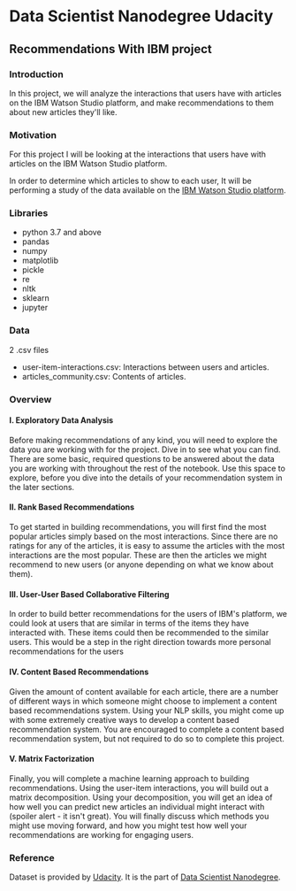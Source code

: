 # Data Scientist Nanodegree Udacity
## Recommendations With IBM project

### Introduction
<p>In this project, we will analyze the interactions that users have with articles on the IBM Watson Studio platform, 
 and make recommendations to them about new articles they'll like.</p>
 
### Motivation
For this project I will be looking at the interactions that users have with articles on the IBM Watson Studio platform.

In order to determine which articles to show to each user, It will be performing a study of the data available on the [IBM Watson Studio platform](https://dataplatform.cloud.ibm.com/).
### Libraries
<ul>
  <li>python 3.7 and above</li>
  <li>pandas</li>
  <li>numpy</li>
  <li>matplotlib</li>
  <li>pickle</li>
  <li>re</li>
  <li>nltk</li>
  <li>sklearn</li>
  <li>jupyter</li>
</ul>

### Data
<p>2 .csv files</p>
<ul>
  <li>user-item-interactions.csv: Interactions between users and articles.</li>
  <li>articles_community.csv: Contents of articles.</li>
</ul>

### Overview
#### I. Exploratory Data Analysis
<p>Before making recommendations of any kind, you will need to explore the data you are working with for the project. 
Dive in to see what you can find. There are some basic, required questions to be answered about the data you are 
working with throughout the rest of the notebook. Use this space to explore, before you dive into the details of 
your recommendation system in the later sections.</p>

#### II. Rank Based Recommendations
<p>To get started in building recommendations, you will first find the most popular articles simply based on 
the most interactions. Since there are no ratings for any of the articles, it is easy to assume the articles 
with the most interactions are the most popular. These are then the articles we might recommend to new users 
(or anyone depending on what we know about them).</p>

#### III. User-User Based Collaborative Filtering
<p>In order to build better recommendations for the users of IBM's platform, we could look at users that are 
similar in terms of the items they have interacted with. These items could then be recommended to the similar users. 
This would be a step in the right direction towards more personal recommendations for the users</p>

#### IV. Content Based Recommendations
<p>Given the amount of content available for each article, there are a number of different ways in which someone might 
choose to implement a content based recommendations system. Using your NLP skills, you might come up with some extremely 
creative ways to develop a content based recommendation system. You are encouraged to complete a content based 
recommendation system, but not required to do so to complete this project.</p>

#### V. Matrix Factorization
<p>Finally, you will complete a machine learning approach to building recommendations. Using the user-item interactions, 
you will build out a matrix decomposition. Using your decomposition, you will get an idea of how well you can predict new 
articles an individual might interact with (spoiler alert - it isn't great). You will finally discuss which methods you 
might use moving forward, and how you might test how well your recommendations are working for engaging users.</p>

### Reference
<p>Dataset is provided by <a href="https://www.udacity.com/">Udacity</a>. 
It is the part of <a href="https://www.udacity.com/course/data-scientist-nanodegree--nd025">Data Scientist Nanodegree</a>.</p>
